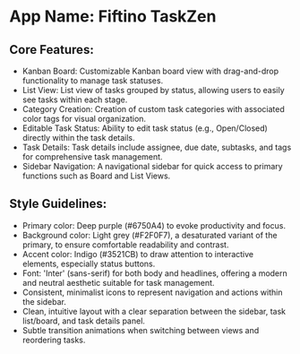 # **App Name**: Fiftino TaskZen

## Core Features:

- Kanban Board: Customizable Kanban board view with drag-and-drop functionality to manage task statuses.
- List View: List view of tasks grouped by status, allowing users to easily see tasks within each stage.
- Category Creation: Creation of custom task categories with associated color tags for visual organization.
- Editable Task Status: Ability to edit task status (e.g., Open/Closed) directly within the task details.
- Task Details: Task details include assignee, due date, subtasks, and tags for comprehensive task management.
- Sidebar Navigation: A navigational sidebar for quick access to primary functions such as Board and List Views.

## Style Guidelines:

- Primary color: Deep purple (#6750A4) to evoke productivity and focus.
- Background color: Light grey (#F2F0F7), a desaturated variant of the primary, to ensure comfortable readability and contrast.
- Accent color: Indigo (#3521CB) to draw attention to interactive elements, especially status buttons.
- Font: 'Inter' (sans-serif) for both body and headlines, offering a modern and neutral aesthetic suitable for task management.
- Consistent, minimalist icons to represent navigation and actions within the sidebar.
- Clean, intuitive layout with a clear separation between the sidebar, task list/board, and task details panel.
- Subtle transition animations when switching between views and reordering tasks.
